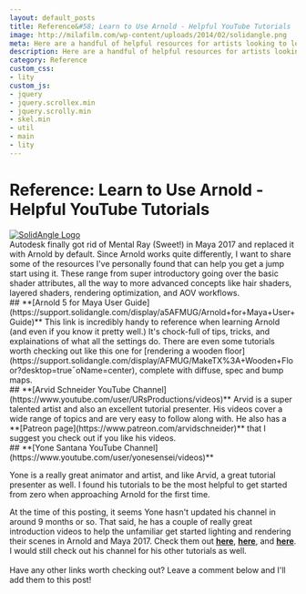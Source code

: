 ```yaml
---
layout: default_posts
title: Reference&#58; Learn to Use Arnold - Helpful YouTube Tutorials
image: http://milafilm.com/wp-content/uploads/2014/02/solidangle.png
meta: Here are a handful of helpful resources for artists looking to learn Arnold! There is a wide variety of topics ranging from beginner to expert/advanced.
description: Here are a handful of helpful resources for artists looking to learn Arnold! There is a wide variety of topics ranging from beginner to expert/advanced.
category: Reference
custom_css:
- lity
custom_js:
- jquery
- jquery.scrollex.min
- jquery.scrolly.min
- skel.min
- util
- main
- lity
---
```

<h1 class="major">Reference&#58; Learn to Use Arnold - Helpful YouTube Tutorials</h1>
<div>
    <span class="image fit_half">
        <a href ="https://support.solidangle.com/display/a5AFMUG/Arnold+for+Maya+User+Guide"><img src="http://milafilm.com/wp-content/uploads/2014/02/solidangle.png" alt="SolidAngle Logo"/></a>
    </span>
</div>
Autodesk finally got rid of Mental Ray (Sweet!) in Maya 2017 and replaced it with Arnold by default. Since Arnold works quite differently, I want to share some of the resources I've personally found that can help you get a jump start using it. These range from super introductory going over the basic shader attributes, all the way to more advanced concepts like hair shaders, layered shaders, rendering optimization, and AOV workflows.  
<br /> 
## **[Arnold 5 for Maya User Guide](https://support.solidangle.com/display/a5AFMUG/Arnold+for+Maya+User+Guide)**  
This link is incredibly handy to reference when learning Arnold (and even if you know it pretty well.) It's chock-full of tips, tricks, and explainations of what all the settings do. There are even some tutorials worth checking out like this one for [rendering a wooden floor](https://support.solidangle.com/display/AFMUG/MakeTX%3A+Wooden+Floor?desktop=true&macroName=center), complete with diffuse, spec and bump maps.
<br />
## **[Arvid Schneider YouTube Channel](https://www.youtube.com/user/URsProductions/videos)**   
Arvid is a super talented artist and also an excellent tutorial presenter. His videos cover a wide range of topics and are very easy to follow along with. He also has a **[Patreon page](https://www.patreon.com/arvidschneider)** that I suggest you check out if you like his videos.
<br />
## **[Yone Santana YouTube Channel](https://www.youtube.com/user/yonesensei/videos)**  

Yone is a really great animator and artist, and like Arvid, a great tutorial presenter as well. I found his tutorials to be the most helpful to get started from zero when approaching Arnold for the first time.  

At the time of this posting, it seems Yone hasn't updated his channel in around 9 months or so. That said, he has a couple of really great introduction videos to help the unfamiliar get started lighting and rendering their scenes in Arnold and Maya 2017. Check them out **[here](https://www.youtube.com/watch?v=mTGHba6yIr4&t)**, **[here](https://www.youtube.com/watch?v=K3QNbkyEe4I&t)**, and **[here](https://www.youtube.com/watch?v=_N-vT0jEYLo&t=2s)**. I would still check out his channel for his other tutorials as well.  
<br />
Have any other links worth checking out? Leave a comment below and I'll add them to this post!










